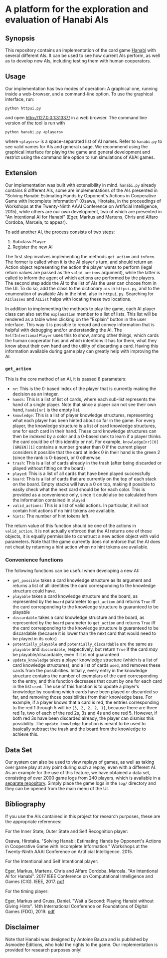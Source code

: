 # A platform for the exploration and evaluation of Hanabi AIs

## Synopsis

This repository contains an implementation of the card game [Hanabi](https://boardgamegeek.com/boardgame/98778/hanabi) with several different AIs. It can be used to see how current AIs perform, as well as to develop new AIs, including testing them with human cooperators.

## Usage

Our implementation has two modes of operation: A graphical one, running inside a web-browser, and a command-line option. To use the graphical interface, run:

```python httpui.py```

and open http://127.0.0.1:31337/ in a web browser. The command line version of the tool is run with

```python hanabi.py <players>```

where `<players>` is a space-separated list of AI names. Refer to `hanabi.py` to see valid names for AIs and general usage. We recommend using the graphical interface for playing the game and general development and restrict using the command line option to run simulations of AI/AI games.

## Extension

Our implementation was built with extensibility in mind. `hanabi.py` already contains 8 different AIs, some are implementations of the AIs presented in "Solving Hanabi: Estimating Hands by Opponent's Actions in Cooperative Game with Incomplete Information" (Osawa, Hirotaka, in the proceedings of Workshops at the Twenty-Ninth AAAI Conference on Artificial Intelligence, 2015), while others are our own development, two of which are presented in "An Intentional AI for Hanabi" (Eger, Markus and Martens, Chris and Alfaro Cordoba, Marcela, to appear).

To add another AI, the process consists of two steps:
1. Subclass `Player`
2. Register the new AI

The first step involves implementing the methods `get_action` and `inform`. The former is called when it is the AI player's turn, and should return an Action object representing the action the player wants to perform (legal return values are passed as the `valid_actions` argument), while the latter is called to inform the agent of which actions are performed by the players. The second step adds the AI to the list of AIs the user can choose from in the UI. To do so, add the class to the dictionary `ais` in `httpui.py`, and to the enumeration of available AIs in the html, also in `httpui.py`. Searching for `AIClasses` and `AIList` helps with locating these two locations.

In addition to implementing the methods to play the game, each AI player class can also set the `explanation` member to a list of lists. This list will be rendered as a table when clicking on the "Explain" button in the user interface. This way it is possible to record and convey information that is helpful with debugging and/or understanding the AI. The `SelfIntentionalPlayer` uses this to show, among other things, which cards the human cooperator has and which intentions it has for them, what they know about their own hand and the utility of discarding a card. Having this information available during game play can greatly help with improving the AI.

### `get_action`

This is the core method of an AI, it is passed 8 parameters:
* `nr`: This is the 0-based index of the player that is currently making the decision as an integer.
* `hands`: This is a list of list of cards, where each sub-list represents the hand of a single player. Note that since a player can not see their own hand, `hands[nr]` is the empty list.
* `knowledge`: This is a list of player knowledge structures, representing what each player has been hinted about so far in the game. For every player, the knowledge structure is a list of card knowledge structures, one for each card in their hand. These card knowledge structures can then be indexed by a color and a 0-based rank to learn if a player thinks the card could be of this identity or not. For example, `knowledge[nr][0][GREEN][1]` contains a number greater than 0 if the current player considers it possible that the card at index 0 in their hand is the green 2 (since the rank is 0-based), or 0 otherwise.
* `trash`: This is a list of cards already in the trash (after being discarded or played without fitting on the board)
* `played`: This is a list of all cards that have been played successfully
* `board`: This is a list of cards that are currently on the top of each stack on the board. Empty stacks will have a 0 on top, making it possible to easily check what the next card should be for each color. This is provided as a convenience only, since it could also be calculated from the information contained in `played`
* `valid_actions`: This is a list of valid actions. In particular, it will not contain hint actions if no hint tokens are available.
* `hints`: The number of hint tokens left.

The return value of this function should be one of the actions in `valid_action`. It is not actually enforced that the AI returns one of these objects, it is equally permissible to construct a new action object with valid parameters. Note that the game currently does not enforce that the AI does not cheat by returning a hint action when no hint tokens are available.

### Convenience functions

The following functions can be useful when developing a new AI:

* `get_possible` takes a card knowledge structure as its argument and returns a list of all identities the card corresponding to the knowledge structure could have.
* `playable` takes a card knowledge structure and the board, as represented by the `board` parameter to `get_action` and returns `True` iff the card corresponding to the knowledge structure is guaranteed to be playable
* `discardable` takes a card knowledge structure and the board, as represented by the `board` parameter to `get_action` and returns `True` iff the card corresponding to the knowledge structure is guaranteed to be discardable (because it is lower than the next card that would need to be played in its color)
* `potentially_playable` and `potentially_discardable` are the same as `playable` and `discardable`, respectively, but return `True` if the card *may* be playable/discardable, even if it is not guaranteed
* `update_knowledge` takes a player knowledge structure (which is a list of card knowledge structures), and a list of cards `used`, and removes these cards from the possibilities. Initially, every entry in the knowledge structure contains the number of exemplars of the card corresponding to the entry, and this function decreases that count by one for each card in the list `used`. The use of this function is to update a player's knowledge by counting which cards have been played or discarded so far, and removing those possibilities from their knowledge base. For example, if a player knows that a card is red, the entries corresponding to the red 1 through 5 will be `[3, 2, 2, 2, 1]`, because there are three red 1s, two of each of the red 2s, 3s and 4s and one red 5. However, if both red 3s have been discarded already, the player can dismiss this possibility. The `update_knowledge` function is meant to be used to basically subtract the trash and the board from the knowledge to achieve this.


## Data Set

Our system can also be used to view replays of games, as well as taking over game play at any point during such a replay, even with a different AI. As an example for the use of this feature, we have obtained a data set, consisting of over 2000 game logs from 240 players, which is available in a [separate repository](https://github.com/yawgmoth/HanabiData). Simply place the game logs in the `log/` directory and they can be opened from the main menu of the UI.

## Bibliography

If you use the AIs contained in this project for research purposes, these are the appropriate references:

For the Inner State, Outer State and Self Recognition player:

Osawa, Hirotaka. "Solving Hanabi: Estimating Hands by Opponent's Actions in Cooperative Game with Incomplete Information." Workshops at the Twenty-Ninth AAAI Conference on Artificial Intelligence. 2015.

For the Intentional and Self Intentional player:

Eger, Markus, Martens, Chris and Alfaro Cordoba, Marcela. "An Intentional AI for Hanabi". 2017 IEEE Conference on Computational Intelligence and Games (CIG). IEEE, 2017. [pdf](http://www.cig2017.com/wp-content/uploads/2017/08/paper_24.pdf)

For the timing player:

Eger, Markus and Gruss, Daniel. "Wait a Second: Playing Hanabi without Giving Hints". 14th International Conference on Foundations of Digital Games (FDG), 2019. [pdf](https://gruss.cc/files/waitasecond.pdf)

## Disclaimer

Note that Hanabi was designed by Antoine Bauza and is published by Asmodée Éditions, who hold the rights to the game. Our implementation is provided for research purposes only!

